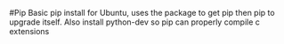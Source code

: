 #Pip
Basic pip install for Ubuntu, uses the package to get pip then pip to upgrade itself.
Also install python-dev so pip can properly compile c extensions
